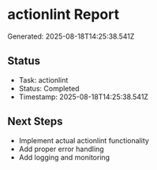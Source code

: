 # actionlint Report

Generated: 2025-08-18T14:25:38.541Z

## Status
- Task: actionlint
- Status: Completed
- Timestamp: 2025-08-18T14:25:38.541Z

## Next Steps
- Implement actual actionlint functionality
- Add proper error handling
- Add logging and monitoring
